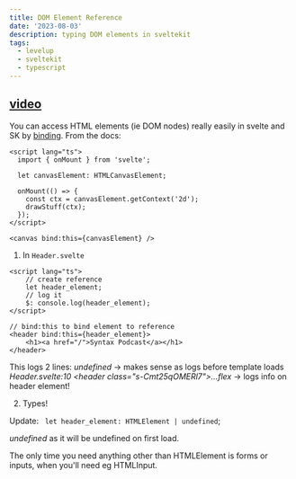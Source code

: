 ```yaml
---
title: DOM Element Reference
date: '2023-08-03'
description: typing DOM elements in sveltekit
tags:
  - levelup
  - sveltekit
  - typescript
---
```

## [video](https://levelup.video/tutorials/svelte-and-typescript/html-element-reference)

You can access HTML elements (ie DOM nodes) really easily in svelte and SK by [binding](https://svelte.dev/docs/element-directives#bind-this). From the docs:

```svelte
<script lang="ts">
  import { onMount } from 'svelte';

  let canvasElement: HTMLCanvasElement;

  onMount(() => {
    const ctx = canvasElement.getContext('2d');
    drawStuff(ctx);
  });
</script>

<canvas bind:this={canvasElement} />
```

1. In ```Header.svelte```

```
<script lang="ts">
	// create reference
	let header_element;
	// log it
	$: console.log(header_element);
</script>

// bind:this to bind element to reference
<header bind:this={header_element}>
	<h1><a href="/">Syntax Podcast</a></h1>
</header>
```

This logs 2 lines:
_undefined_ -> makes sense as logs before template loads
_Header.svelte:10 <header class=​"s-Cmt25qOMERl7">​…​</header>​flex_ -> logs info on header element!

2. Types!

Update: ```	let header_element: HTMLElement | undefined```;

_undefined_ as it will be undefined on first load.

The only time you need anything other than HTMLElement is forms or inputs, when you'll need eg HTMLInput.
